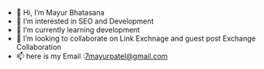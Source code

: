 - 👋 Hi, I’m Mayur Bhatasana
- 👀 I’m interested in SEO and Development
- 🌱 I’m currently learning development
- 💞️ I’m looking to collaborate on Link Exchnage and guest post Exchange Collaboration 
- 📫 here is my Email :7mayurpatel@gmail.com

<!---
Mayur bhatasana is a ✨ special ✨ repository because its `README.md` (this file) appears on your GitHub profile.
You can click the Preview link to take a look at your changes.
--->
